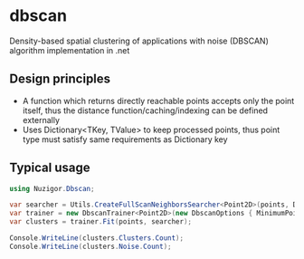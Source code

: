 # dbscan

Density-based spatial clustering of applications with noise (DBSCAN) algorithm implementation in .net

## Design principles

- A function which returns directly reachable points accepts only the point itself, thus the distance function/caching/indexing can be defined externally
- Uses Dictionary<TKey, TValue> to keep processed points, thus point type must satisfy same requirements as Dictionary key

## Typical usage

```c#
using Nuzigor.Dbscan;

var searcher = Utils.CreateFullScanNeighborsSearcher<Point2D>(points, DistanceFunction, Epsilon);
var trainer = new DbscanTrainer<Point2D>(new DbscanOptions { MinimumPointsPerCluster = 4 });
var clusters = trainer.Fit(points, searcher);

Console.WriteLine(clusters.Clusters.Count);
Console.WriteLine(clusters.Noise.Count);
```
